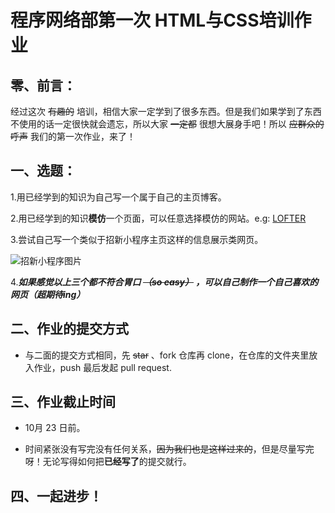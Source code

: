 # 程序网络部第一次 HTML与CSS培训作业

## 零、前言：

  经过这次 ~~有趣的~~ 培训，相信大家一定学到了很多东西。但是我们如果学到了东西不使用的话一定很快就会遗忘，所以大家 ~~一定都~~ 很想大展身手吧！所以 ~~应群众的呼声~~ 我们的第一次作业，来了！

## 一、选题：

  1.用已经学到的知识为自己写一个属于自己的主页博客。

  2.用已经学到的知识**模仿**一个页面，可以任意选择模仿的网站。e.g: [LOFTER](https://www.lofter.com/front/login)

  3.尝试自己写一个类似于招新小程序主页这样的信息展示类网页。

![招新小程序图片](https://i0.hdslb.com/bfs/album/b11f5632639e01a1259ad21ef83352662e8fdf6e.png)

  4.***如果感觉以上三个都不符合胃口 ~~（so easy）~~ ，可以自己制作一个自己喜欢的网页（超期待ing）***

## 二、作业的提交方式

- 与二面的提交方式相同，先 ~~star~~ 、fork 仓库再 clone，在仓库的文件夹里放入作业，push 最后发起 pull request.

## 三、作业截止时间

- 10月 23 日前。

- 时间紧张没有写完没有任何关系，~~因为我们也是这样过来的~~，但是尽量写完呀！无论写得如何把**已经写了**的提交就行。

## 四、一起进步！
